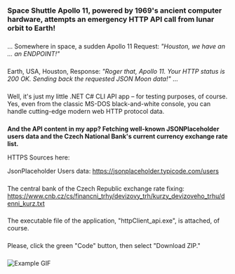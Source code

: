 ### Space Shuttle Apollo 11, powered by 1969's ancient computer hardware, attempts an emergency HTTP API call from lunar orbit to Earth!
###
...
Somewhere in space, a sudden Apollo 11 Request:
 _"Houston, we have an ... an ENDPOINT!"_ 
###
Earth, USA, Houston,  Response: 
_"Roger that, Apollo 11. Your HTTP status is 200 OK. Sending back the requested JSON Moon data!"_
...
###
Well, it's just my little .NET C# CLI API app – for testing purposes, of course.
Yes, even from the classic MS-DOS black-and-white console, you can handle cutting-edge modern web HTTP protocol data.
###
**And the API content in my app? Fetching well-known JSONPlaceholder users data and the Czech National Bank's current currency exchange rate list.**

HTTPS Sources here:

JsonPlaceholder Users data: 
https://jsonplaceholder.typicode.com/users
###
The central bank of the Czech Republic exchange rate fixing:
https://www.cnb.cz/cs/financni_trhy/devizovy_trh/kurzy_devizoveho_trhu/denni_kurz.txt
###
The executable file of the application, "httpClient_api.exe", is attached, of course.
 ###
Please, click the green "Code" button, then select "Download ZIP."

###
![Example GIF](animation.gif)


